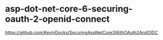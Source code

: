 # asp-dot-net-core-6-securing-oauth-2-openid-connect


https://github.com/KevinDockx/SecuringAspNetCore3WithOAuth2AndOIDC

